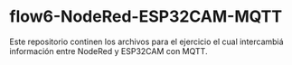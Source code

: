 # flow6-NodeRed-ESP32CAM-MQTT
Este repositorio continen los archivos para el ejercicio el cual intercambiá información entre NodeRed y ESP32CAM con MQTT.
